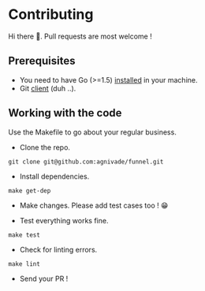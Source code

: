 # Contributing

Hi there :wave:. Pull requests are most welcome !

## Prerequisites

- You need to have Go (>=1.5) [installed](https://golang.org/doc/install) in your machine.
- Git [client](https://git-scm.com/downloads) (duh ..).

## Working with the code

Use the Makefile to go about your regular business.

- Clone the repo.

`git clone git@github.com:agnivade/funnel.git`

- Install dependencies.

`make get-dep`

- Make changes. Please add test cases too ! :grin:

- Test everything works fine.

`make test`

- Check for linting errors.

`make lint`

- Send your PR !


